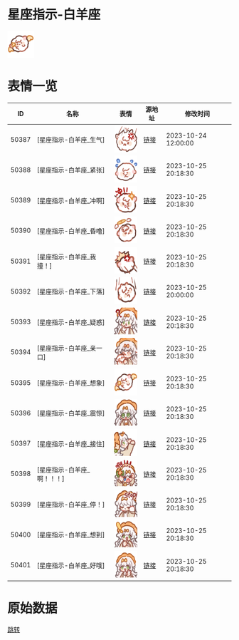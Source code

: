 # 星座指示-白羊座

<img src="./cover.png" height="60" alt="cover" />

# 表情一览

|ID|名称|表情|源地址|修改时间|
|----|----|----|----|----|
|50387|[星座指示-白羊座_生气]|<img src="./pic/050387_%5B星座指示-白羊座_生气%5D.png" height="60" alt="生气"/>|[链接](https://i0.hdslb.com/bfs/garb/9abcb2ae2175643c70271384ad272c211a76e452.png)|2023-10-24 12:00:00|
|50388|[星座指示-白羊座_紧张]|<img src="./pic/050388_%5B星座指示-白羊座_紧张%5D.png" height="60" alt="紧张"/>|[链接](https://i0.hdslb.com/bfs/garb/1fc59ef5a9effdc752c1dff5efc78adde69d64f1.png)|2023-10-25 20:18:30|
|50389|[星座指示-白羊座_冲啊]|<img src="./pic/050389_%5B星座指示-白羊座_冲啊%5D.png" height="60" alt="冲啊"/>|[链接](https://i0.hdslb.com/bfs/garb/3a31f38cdc378fcd6849f3c79687c62aade001ce.png)|2023-10-25 20:18:30|
|50390|[星座指示-白羊座_昏噜]|<img src="./pic/050390_%5B星座指示-白羊座_昏噜%5D.png" height="60" alt="昏噜"/>|[链接](https://i0.hdslb.com/bfs/garb/475481930d9c8ca3510d01d865755dee78d67d7e.png)|2023-10-25 20:18:30|
|50391|[星座指示-白羊座_我撞！]|<img src="./pic/050391_%5B星座指示-白羊座_我撞！%5D.png" height="60" alt="我撞！"/>|[链接](https://i0.hdslb.com/bfs/garb/81581d7e9ee543f66f6e63ccc175c5da75cc2604.png)|2023-10-25 20:18:30|
|50392|[星座指示-白羊座_下落]|<img src="./pic/050392_%5B星座指示-白羊座_下落%5D.png" height="60" alt="下落"/>|[链接](https://i0.hdslb.com/bfs/garb/a7ece108da3eecd8a6fe2f7b4bba7eaf5d0a45d6.png)|2023-10-25 20:00:00|
|50393|[星座指示-白羊座_疑惑]|<img src="./pic/050393_%5B星座指示-白羊座_疑惑%5D.png" height="60" alt="疑惑"/>|[链接](https://i0.hdslb.com/bfs/garb/a0145e54c7c4ec284cc4fb0a930759f1918ef9ba.png)|2023-10-25 20:18:30|
|50394|[星座指示-白羊座_亲一口]|<img src="./pic/050394_%5B星座指示-白羊座_亲一口%5D.png" height="60" alt="亲一口"/>|[链接](https://i0.hdslb.com/bfs/garb/63ca8c255b86350856583b20914b9316d790b761.png)|2023-10-25 20:18:30|
|50395|[星座指示-白羊座_想象]|<img src="./pic/050395_%5B星座指示-白羊座_想象%5D.png" height="60" alt="想象"/>|[链接](https://i0.hdslb.com/bfs/garb/698b2270003f39906421c4f5178c153c559fecd2.png)|2023-10-25 20:18:30|
|50396|[星座指示-白羊座_震惊]|<img src="./pic/050396_%5B星座指示-白羊座_震惊%5D.png" height="60" alt="震惊"/>|[链接](https://i0.hdslb.com/bfs/garb/ba69dae510d4b086323b48263070a20d9898fcf2.png)|2023-10-25 20:18:30|
|50397|[星座指示-白羊座_接住]|<img src="./pic/050397_%5B星座指示-白羊座_接住%5D.png" height="60" alt="接住"/>|[链接](https://i0.hdslb.com/bfs/garb/483160629f1539685e3792b10f7d240721c62c11.png)|2023-10-25 20:18:30|
|50398|[星座指示-白羊座_啊！！！]|<img src="./pic/050398_%5B星座指示-白羊座_啊！！！%5D.png" height="60" alt="啊！！！"/>|[链接](https://i0.hdslb.com/bfs/garb/e7bad876954f77517a0b19a2b9dd6a2918e239b4.png)|2023-10-25 20:18:30|
|50399|[星座指示-白羊座_停！]|<img src="./pic/050399_%5B星座指示-白羊座_停！%5D.png" height="60" alt="停！"/>|[链接](https://i0.hdslb.com/bfs/garb/067886bc5987b575bd302ed110c2ac6970917a25.png)|2023-10-25 20:18:30|
|50400|[星座指示-白羊座_想到]|<img src="./pic/050400_%5B星座指示-白羊座_想到%5D.png" height="60" alt="想到"/>|[链接](https://i0.hdslb.com/bfs/garb/423055a18e1d482ad9929288d48c65d23b67333e.png)|2023-10-25 20:18:30|
|50401|[星座指示-白羊座_好哦]|<img src="./pic/050401_%5B星座指示-白羊座_好哦%5D.png" height="60" alt="好哦"/>|[链接](https://i0.hdslb.com/bfs/garb/c3d5664e95ffb98444c8f3100cae11f9959bb1c6.png)|2023-10-25 20:18:30|

# 原始数据

[跳转](./raw.json)

